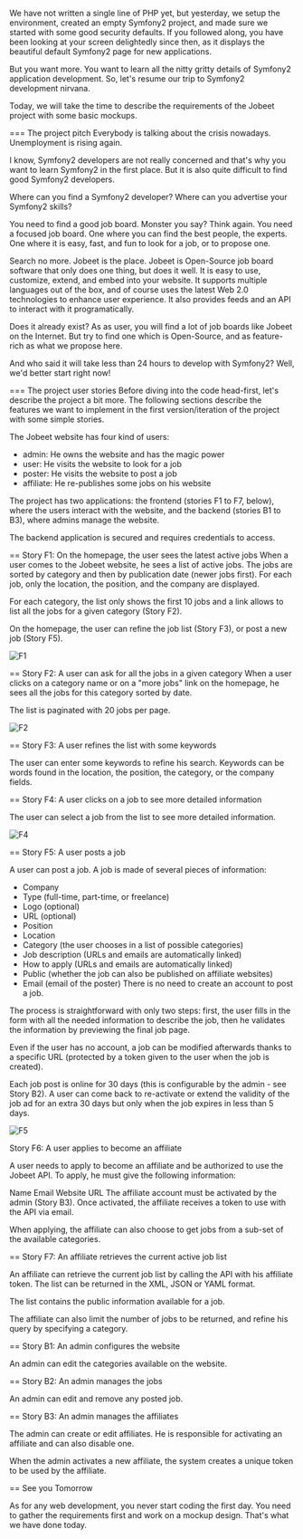 We have not written a single line of PHP yet, but yesterday, we setup the environment, created an empty Symfony2 project, and made sure we started with some good security defaults. If you followed along, you have been looking at your screen delightedly since then, as it displays the beautiful default Symfony2 page for new applications.

But you want more. You want to learn all the nitty gritty details of Symfony2 application development. So, let's resume our trip to Symfony2 development nirvana.

Today, we will take the time to describe the requirements of the Jobeet project with some basic mockups.

=== The project pitch
Everybody is talking about the crisis nowadays. Unemployment is rising again.

I know, Symfony2 developers are not really concerned and that's why you want to learn Symfony2 in the first place. But it is also quite difficult to find good Symfony2 developers.

Where can you find a Symfony2 developer? Where can you advertise your Symfony2 skills?

You need to find a good job board. Monster you say? Think again. You need a focused job board. One where you can find the best people, the experts. One where it is easy, fast, and fun to look for a job, or to propose one.

Search no more. Jobeet is the place. Jobeet is Open-Source job board software that only does one thing, but does it well. It is easy to use, customize, extend, and embed into your website. It supports multiple languages out of the box, and of course uses the latest Web 2.0 technologies to enhance user experience. It also provides feeds and an API to interact with it programatically.

Does it already exist? As as user, you will find a lot of job boards like Jobeet on the Internet. But try to find one which is Open-Source, and as feature-rich as what we propose here.

And who said it will take less than 24 hours to develop with Symfony2? Well, we'd better start right now!

=== The project user stories
Before diving into the code head-first, let's describe the project a bit more. The following sections describe the features we want to implement in the first version/iteration of the project with some simple stories.

The Jobeet website has four kind of users:

* admin: He owns the website and has the magic power
* user: He visits the website to look for a job
* poster: He visits the website to post a job
* affiliate: He re-publishes some jobs on his website

The project has two applications: the frontend (stories F1 to F7, below), where the users interact with the website, and the backend (stories B1 to B3), where admins manage the website.

The backend application is secured and requires credentials to access.


== Story F1: On the homepage, the user sees the latest active jobs
When a user comes to the Jobeet website, he sees a list of active jobs. The jobs are sorted by category and then by publication date (newer jobs first). For each job, only the location, the position, and the company are displayed.

For each category, the list only shows the first 10 jobs and a link allows to list all the jobs for a given category (Story F2).

On the homepage, the user can refine the job list (Story F3), or post a new job (Story F5).

![F1](http://www.symfony-project.org/images/jobeet/1_2/02/mockup_homepage.png)

== Story F2: A user can ask for all the jobs in a given category
When a user clicks on a category name or on a "more jobs" link on the homepage, he sees all the jobs for this category sorted by date.

The list is paginated with 20 jobs per page.

![F2](http://www.symfony-project.org/images/jobeet/1_2/02/mockup_category.png)

== Story F3: A user refines the list with some keywords

The user can enter some keywords to refine his search. Keywords can be words found in the location, the position, the category, or the company fields.

== Story F4: A user clicks on a job to see more detailed information

The user can select a job from the list to see more detailed information.

![F4](http://www.symfony-project.org/images/jobeet/1_2/02/mockup_job.png)

== Story F5: A user posts a job

A user can post a job. A job is made of several pieces of information:

* Company
* Type (full-time, part-time, or freelance)
* Logo (optional)
* URL (optional)
* Position
* Location
* Category (the user chooses in a list of possible categories)
* Job description (URLs and emails are automatically linked)
* How to apply (URLs and emails are automatically linked)
* Public (whether the job can also be published on affiliate websites)
* Email (email of the poster)
There is no need to create an account to post a job.

The process is straightforward with only two steps: first, the user fills in the form with all the needed information to describe the job, then he validates the information by previewing the final job page.

Even if the user has no account, a job can be modified afterwards thanks to a specific URL (protected by a token given to the user when the job is created).

Each job post is online for 30 days (this is configurable by the admin - see Story B2). A user can come back to re-activate or extend the validity of the job ad for an extra 30 days but only when the job expires in less than 5 days.

![F5](http://www.symfony-project.org/images/jobeet/1_2/02/mockup_post.png)

Story F6: A user applies to become an affiliate

A user needs to apply to become an affiliate and be authorized to use the Jobeet API. To apply, he must give the following information:

Name
Email
Website URL
The affiliate account must be activated by the admin (Story B3). Once activated, the affiliate receives a token to use with the API via email.

When applying, the affiliate can also choose to get jobs from a sub-set of the available categories.

== Story F7: An affiliate retrieves the current active job list

An affiliate can retrieve the current job list by calling the API with his affiliate token. The list can be returned in the XML, JSON or YAML format.

The list contains the public information available for a job.

The affiliate can also limit the number of jobs to be returned, and refine his query by specifying a category.

== Story B1: An admin configures the website

An admin can edit the categories available on the website.

== Story B2: An admin manages the jobs

An admin can edit and remove any posted job.

== Story B3: An admin manages the affiliates

The admin can create or edit affiliates. He is responsible for activating an affiliate and can also disable one.

When the admin activates a new affiliate, the system creates a unique token to be used by the affiliate.

== See you Tomorrow

As for any web development, you never start coding the first day. You need to gather the requirements first and work on a mockup design. That's what we have done today.



